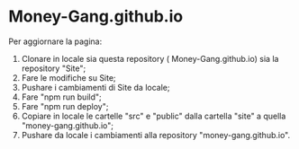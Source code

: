# Money-Gang.github.io

Per aggiornare la pagina:

1. Clonare in locale sia questa repository ( Money-Gang.github.io) sia la repository "Site";
2. Fare le modifiche su Site;
3. Pushare i cambiamenti di Site da locale;
4. Fare "npm run build";
5. Fare "npm run deploy";
6. Copiare in locale le cartelle "src" e "public" dalla cartella "site" a quella "money-gang.github.io";
7. Pushare da locale i cambiamenti alla repository "money-gang.github.io".
